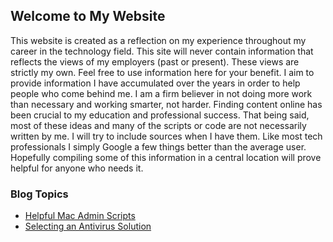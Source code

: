 ## Welcome to My Website

This website is created as a reflection on my experience throughout my career in the technology field. This site will never contain information that reflects the views of my employers (past or present). These views are strictly my own. Feel free to use information here for your benefit. I aim to provide information I have accumulated over the years in order to help people who come behind me. I am a firm believer in not doing more work than necessary and working smarter, not harder. Finding content online has been crucial to my education and professional success. That being said, most of these ideas and many of the scripts or code are not necessarily written by me. I will try to include sources when I have them. Like most tech professionals I simply Google a few things better than the average user. Hopefully compiling some of this information in a central location will prove helpful for anyone who needs it.


### Blog Topics

* [Helpful Mac Admin Scripts](macscripts.html)
* [Selecting an Antivirus Solution](antivirustesting.html)

